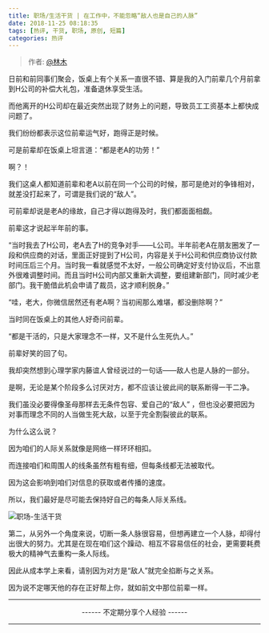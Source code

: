 ```yaml
---
title: 职场/生活干货 | 在工作中，不能忽略“敌人也是自己的人脉”
date: 2018-11-25 08:18:35
tags: [热评, 干货, 职场, 原创, 短篇]
categories: 热评
---
```


> 作者: [@林木](http://weibo.com/paigu77)

日前和前同事们聚会，饭桌上有个关系一直很不错、算是我的入门前辈几个月前拿到H公司的补偿大礼包，准备退休享受生活。

而他离开的H公司却在最近突然出现了财务上的问题，导致员工工资基本上都快成问题了。

我们纷纷都表示这位前辈运气好，跑得正是时候。

可是前辈却在饭桌上坦言道：“都是老A的功劳！”

啊？！

我们这桌人都知道前辈和老A以前在同一个公司的时候，那可是绝对的争锋相对，就差没打起来了，可谓是我们说的“敌人”。

可前辈却说是老A的缘故，自己才得以跑得及时，我们都面面相觑。

前辈这才说起半年前的事。

“当时我去了H公司，老A去了H的竞争对手——L公司。半年前老A在朋友圈发了一段和供应商的对话，里面正好提到了H公司，内容是关于H公司和供应商协议付款时间压后三个月。当时我一看就感觉不太好，一般公司确定好支付协议后，不出意外很难调整时间。而且当时H公司内部又重新大调整，要组建新部门，同时减少老部门。我干脆借此机会申请了裁员，这才顺利脱身。”

“哇，老大，你微信居然还有老A啊？当初闹那么难堪，都没删除啊？”

当时同在饭桌上的其他人好奇问前辈。

“都是干活的，只是大家理念不一样，又不是什么生死仇人。”

前辈好笑的回了句。

我却突然想到心理学家内藤谊人曾经说过的一句话——敌人也是人脉的一部分。

是啊，无论是某个阶段多么讨厌对方，都不应该让彼此间的联系断得一干二净。

我们虽没必要得像圣母那样去无条件包容、爱自己的“敌人” ，但也没必要把因为对事而理念不同的人当做生死大敌，以至于完全割裂彼此的联系。

为什么这么说？

因为咱们的人际关系就像是网络一样环环相扣。

而连接咱们和周围人的线条虽然有粗有细，但每条线都无法被取代。

因为这会影响到咱们对信息的获取或者传播的速度。

所以，我们最好是尽可能去保持好自己的每条人际关系线。

![职场-生活干货](http://cdn.hunxi99.com/20181125.jpg)

第二，从另外一个角度来说，切断一条人脉很容易，但想再建立一个人脉，却得付出很大的努力。尤其是在现在咱们这个躁动、相互不容易信任的社会，更需要耗费极大的精神气去重构一条人际线。

因此从成本学上来看，请别因为对方是“敌人”就完全掐断与之关系。

因为说不定哪天他的存在正好帮上你，就如前文中那位前辈一样。

---

<center> ------ 不定期分享个人经验 ------ </center>

---